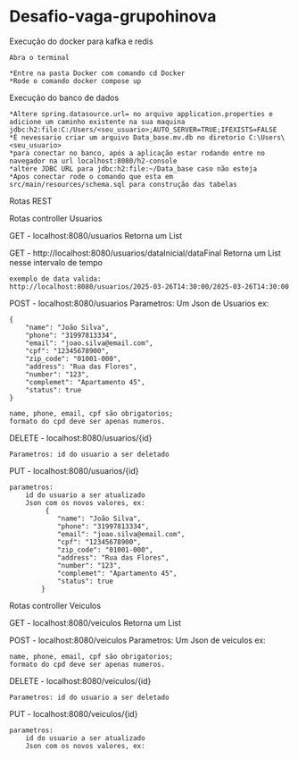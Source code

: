 # Desafio-vaga-grupohinova

Execução do docker para kafka e redis

    Abra o terminal

    *Entre na pasta Docker com comando cd Docker
    *Rode o comando docker compose up


Execução do banco de dados

    *Altere spring.datasource.url= no arquivo application.properties e adicione um caminho existente na sua maquina jdbc:h2:file:C:/Users/<seu_usuario>;AUTO_SERVER=TRUE;IFEXISTS=FALSE
    *É nevessario criar um arquivo Data_base.mv.db no diretorio C:\Users\<seu_usuario>
    *para conectar no banco, após a aplicação estar rodando entre no navegador na url localhost:8080/h2-console
    *altere JDBC URL para jdbc:h2:file:~/Data_base caso não esteja
    *Apos conectar rode o comando que esta em src/main/resources/schema.sql para construção das tabelas


Rotas REST

Rotas controller Usuarios

GET - localhost:8080/usuarios
    Retorna um List<Usuarios>

GET - http://localhost:8080/usuarios/dataInicial/dataFinal
    Retorna um List<Usuarios> nesse intervalo de tempo

    exemplo de data valida:
    http://localhost:8080/usuarios/2025-03-26T14:30:00/2025-03-26T14:30:00

POST - localhost:8080/usuarios
    Parametros: Um Json de Usuarios ex:

    {
        "name": "João Silva",
        "phone": "31997813334",
        "email": "joao.silva@email.com",
        "cpf": "12345678900",
        "zip_code": "01001-000",
        "address": "Rua das Flores",
        "number": "123",
        "complemet": "Apartamento 45",
        "status": true
    }

    name, phone, email, cpf são obrigatorios;
    formato do cpd deve ser apenas numeros.

DELETE - localhost:8080/usuarios/{id}
    
    Parametros: id do usuario a ser deletado

PUT - localhost:8080/usuarios/{id}

    parametros: 
        id do usuario a ser atualizado
        Json com os novos valores, ex:
             {
                "name": "João Silva",
                "phone": "31997813334",
                "email": "joao.silva@email.com",
                "cpf": "12345678900",
                "zip_code": "01001-000",
                "address": "Rua das Flores",
                "number": "123",
                "complemet": "Apartamento 45",
                "status": true
            }

Rotas controller Veiculos

GET - localhost:8080/veiculos
    Retorna um List<veiculos>

POST - localhost:8080/veiculos
    Parametros: Um Json de veiculos ex:

    

    name, phone, email, cpf são obrigatorios;
    formato do cpd deve ser apenas numeros.

DELETE - localhost:8080/veiculos/{id}
    
    Parametros: id do usuario a ser deletado

PUT - localhost:8080/veiculos/{id}

    parametros: 
        id do usuario a ser atualizado
        Json com os novos valores, ex:
            